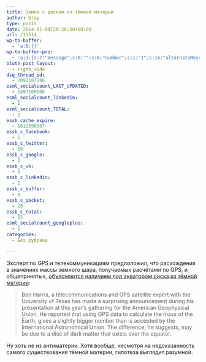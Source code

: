 ```yaml
---
title: Земля с диском из тёмной материи
author: Gray
type: posts
date: 2014-01-04T20:26:58+00:00
url: /11514
wp-to-buffer:
  - 'a:0:{}'
wp-to-buffer-pro:
  - 'a:3:{s:7:"message";s:0:"";s:6:"number";s:1:"1";s:16:"alternateMessage";s:0:"";}'
bluth_post_layout:
  - right_side
dsq_thread_id:
  - 2092187206
esml_socialcount_LAST_UPDATED:
  - 1497168606
esml_socialcount_linkedin:
  - 1
esml_socialcount_TOTAL:
  - 2
essb_cache_expire:
  - 1612590907
essb_c_facebook:
  - 5
essb_c_twitter:
  - 10
essb_c_google:
  - 2
essb_c_vk:
  - 1
essb_c_linkedin:
  - 2
essb_c_buffer:
  - 8
essb_c_pocket:
  - 20
essb_c_total:
  - 15
esml_socialcount_googleplus:
  - 1
categories:
  - Без рубрики

---
```








Эксперт по GPS и телекоммуникациям предположил, что расхождения в значениях массы земного шара, получаемых расчётами по GPS, и общепринятых, <a href="http://phys.org/news/2014-01-telecommunications-expert-earth-dark-disc.html" target="_blank">объясняются наличием под экватором диска из тёмной материи</a>:

> Ben Harris, a telecommunications and GPS satellite expert with the University of Texas has made a surprising announcement during his presentation at this year&#8217;s gathering for the American Geophysical Union. He reported that using GPS data to calculate the mass of the Earth, gives a slightly bigger number than is accepted by the International Astronomical Union. The difference, he suggests, may be due to a disc of dark matter that exists over the equator.

Ну хоть не из антиматерии. Хотя вообще, несмотря на недоказанность самого существования тёмной материи, гипотеза выглядит разумной.